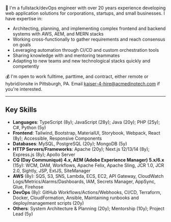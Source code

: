 👋 I'm a fullstack/devOps engineer with over 20 years experience developing web application solutions for corporations, startups, and small businesses. I have expertise in:

- Architecting, planning, and implementing complex frontend and backend systems with AWS, AEM, and MERN stacks
- Working cross-functionally to gather requirements and reach consensus on goals
- Leveraging automation through CI/CD and custom orchestration tools
- Sharing knowledge with and mentoring teammates
- Adapting to new teams and new technological stacks quickly and competently

💰 I'm open to work fulltime, parttime, and contract, either remote or hybrid/onsite in Pittsburgh, PA. Email kaiser-4-hire@acmedinotech.com if you're interested.

---

## Key Skills

- **Languages**: TypeScript (8y); JavaScript (28y); Java (20y); PHP (25y); C#, Python (5y)
- **Frontend**: Tailwind, Bootstrap, MaterialUI, Storybook, Webpack, React (8y); Accessible, Responsive Components
- **Databases**: MySQL, PostgreSQL (20y); MongoDB (5y)
- **HTTP Servers/Frameworks**: Apache (20y); Next.js 12/13/14 (8y); Express.js (8y); Apollo Server
- **CQ (Day Communiqué) 4.x, AEM (Adobe Experience Manager) 5.x/6.x** (15y): WCM, DAM, Workflows, Apache Felix, Apache Sling, JCR 1.0, JCR 2.0, Sightly, JSP, ExtJS, SiteManager
- **AWS** (8y): SQS, S3, SNS, Lambda, ECS, EC2, API Gateway, CloudWatch Logs/Metrics/Alarms/Dashboards, IAM, Secrets Manager, AppSync, Glue, Firehose
- **DevOps** (8y): GitHub Workflows/Actions/Webhooks, CI/CD, Terraform, Docker, CloudFormation, Ansible, Maintaining runbooks and deploy/management scripts (20y)
- **Others**: System Architecture & Planning (20y); Mentorship (10y); Project Lead (5y)


<!--
**kaisershahid/kaisershahid** is a ✨ _special_ ✨ repository because its `README.md` (this file) appears on your GitHub profile.

Here are some ideas to get you started:

- 🔭 I’m currently working on ...
- 🌱 I’m currently learning ...
- 👯 I’m looking to collaborate on ...
- 🤔 I’m looking for help with ...
- 💬 Ask me about ...
- 📫 How to reach me: ...
- 😄 Pronouns: ...
- ⚡ Fun fact: ...
-->

